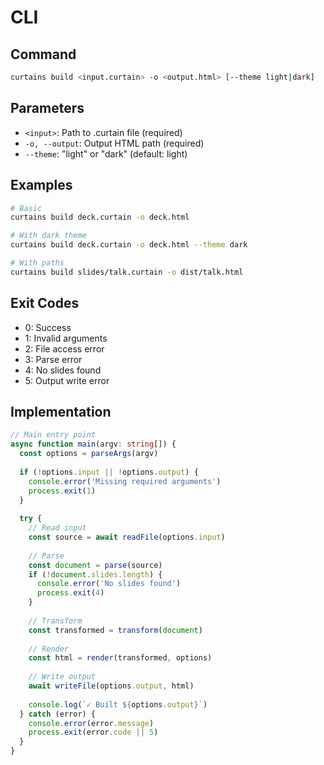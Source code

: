 # CLI

## Command
```bash
curtains build <input.curtain> -o <output.html> [--theme light|dark]
```

## Parameters
- `<input>`: Path to .curtain file (required)
- `-o, --output`: Output HTML path (required)
- `--theme`: "light" or "dark" (default: light)

## Examples
```bash
# Basic
curtains build deck.curtain -o deck.html

# With dark theme
curtains build deck.curtain -o deck.html --theme dark

# With paths
curtains build slides/talk.curtain -o dist/talk.html
```

## Exit Codes
- 0: Success
- 1: Invalid arguments
- 2: File access error
- 3: Parse error
- 4: No slides found
- 5: Output write error

## Implementation
```typescript
// Main entry point
async function main(argv: string[]) {
  const options = parseArgs(argv)
  
  if (!options.input || !options.output) {
    console.error('Missing required arguments')
    process.exit(1)
  }
  
  try {
    // Read input
    const source = await readFile(options.input)
    
    // Parse
    const document = parse(source)
    if (!document.slides.length) {
      console.error('No slides found')
      process.exit(4)
    }
    
    // Transform
    const transformed = transform(document)
    
    // Render
    const html = render(transformed, options)
    
    // Write output
    await writeFile(options.output, html)
    
    console.log(`✓ Built ${options.output}`)
  } catch (error) {
    console.error(error.message)
    process.exit(error.code || 5)
  }
}
```